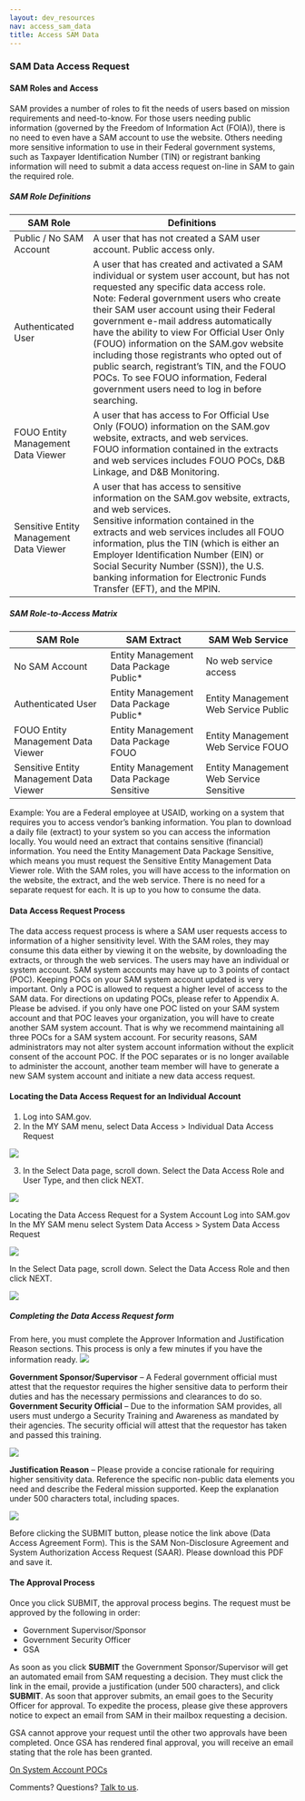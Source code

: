 ```yaml
---
layout: dev_resources
nav: access_sam_data
title: Access SAM Data
---
```


### SAM Data Access Request

#### SAM Roles and Access

SAM provides a number of roles to fit the needs of users based on mission requirements and need-to-know.  For those users needing public information (governed by the Freedom of Information Act (FOIA)), there is no need to even have a SAM account to use the website.  Others needing more sensitive information to use in their Federal government systems, such as Taxpayer Identification Number (TIN) or registrant banking information will need to submit a data access request on-line in SAM to gain the required role.

##### SAM Role Definitions

| SAM Role | Definitions |
|---|---|
| Public / No SAM Account | A user that has not created a SAM user account.  Public access only.|
| Authenticated User | A user that has created and activated a SAM individual or system user account, but has not requested any specific data access role. <br> Note: Federal government users who create their SAM user account using their Federal government e-mail address automatically have the ability to view For Official User Only (FOUO) information on the SAM.gov website including those registrants who opted out of public search, registrant’s TIN, and the FOUO POCs. To see FOUO information, Federal government users need to log in before searching. |
| FOUO Entity Management Data Viewer | A user that has access to For Official Use Only (FOUO) information on the SAM.gov website, extracts, and web services. <br> FOUO information contained in the extracts and web services includes FOUO POCs, D&B Linkage, and D&B Monitoring.|
| Sensitive Entity Management Data Viewer | A user that has access to sensitive information on the SAM.gov website, extracts, and web services. <br>Sensitive information contained in the extracts and web services includes all FOUO information, plus the TIN (which is either an Employer Identification Number (EIN) or Social Security Number (SSN)), the U.S. banking information for Electronic Funds Transfer (EFT), and the MPIN.|

##### SAM Role-to-Access Matrix

| SAM Role | SAM Extract | SAM Web Service |
|---|---|---|
| No SAM Account | Entity Management Data Package Public* | No web service access |
| Authenticated User | Entity Management Data Package Public* | Entity Management Web Service Public |
| FOUO Entity Management Data Viewer | Entity Management Data Package FOUO | Entity Management Web Service FOUO | 
| Sensitive Entity Management Data Viewer | Entity Management Data Package Sensitive | Entity Management Web Service Sensitive |

Example: You are a Federal employee at USAID, working on a system that requires you to access vendor’s banking information.   You plan to download a daily file (extract) to your system so you can access the information locally.  You would need an extract that contains sensitive (financial) information.  You need the Entity Management Data Package Sensitive, which means you must request the Sensitive Entity Management Data Viewer role.
With the SAM roles, you will have access to the information on the website, the extract, and the web service.  There is no need for a separate request for each.  It is up to you how to consume the data.

#### Data Access Request Process

The data access request process is where a SAM user requests access to information of a higher sensitivity level.  With the SAM roles, they may consume this data either by viewing it on the website, by downloading the extracts, or through the web services.  The users may have an individual or system account.
SAM system accounts may have up to 3 points of contact (POC).  Keeping POCs on your SAM system account updated is very important.  Only a POC is allowed to request a higher level of access to the SAM data.  For directions on updating POCs, please refer to Appendix A.
Please be advised. if you only have one POC listed on your SAM system account and that POC leaves your organization,  you will have to create another SAM system account. That is why we recommend maintaining all three POCs for a SAM system account.
For security reasons, SAM administrators may not alter system account information without the explicit consent of the account POC. If the POC separates or is no longer available to administer the account, another team member will have to generate a new SAM system account and initiate a new data access request.

#### Locating the Data Access Request for an Individual Account

1. Log into SAM.gov.
2. In the MY SAM menu, select Data Access > Individual Data Access Request


<img src="{{ site.baseurl }}/images/DAR-Menu1.png" class="markdown-image-inline">



3. In the Select Data page, scroll down.  Select the Data Access Role and User Type, and then click NEXT.

<img src="{{ site.baseurl }}/images/DAR-Menu2.png" class="markdown-image-inline">


Locating the Data Access Request for a System Account
Log into SAM.gov
In the MY SAM menu select System Data Access > System Data Access Request

<img src="{{ site.baseurl }}/images/DAR-Menu3.png" class="markdown-image-inline">


In the Select Data page, scroll down.  Select the Data Access Role and then click NEXT.

<img src="{{ site.baseurl }}/images/DAR-Menu4.png" class="markdown-image-inline">

##### Completing the Data Access Request form
From here, you must complete the Approver Information and Justification Reason sections.  This process is only a few minutes if you have the information ready.
<img src="{{ site.baseurl }}/images/DAR-Menu5.png" class="markdown-image-inline">

**Government Sponsor/Supervisor** – A Federal government official must attest that the requestor requires the higher sensitive data to perform their duties and has the necessary permissions and clearances to do so.
**Government Security Official** – Due to the information SAM provides, all users must undergo a Security Training and Awareness as mandated by their agencies.  The security official will attest that the requestor has taken and passed this training.

<img src="{{ site.baseurl }}/images/DAR-Menu6.png" class="markdown-image-inline">


**Justification Reason** – Please provide a concise rationale for requiring higher sensitivity data. Reference the specific non-public data elements you need and describe the Federal mission supported. Keep the explanation under 500 characters total, including spaces.

<img src="{{ site.baseurl }}/images/DAR-Menu7.png" class="markdown-image-inline">

Before clicking the SUBMIT button, please notice the link above (Data Access Agreement Form).  This is the SAM Non-Disclosure Agreement and System Authorization Access Request (SAAR).  Please download this PDF and save it.


#### The Approval Process


Once you click SUBMIT, the approval process begins.  The request must be approved by the following in order:

- Government Supervisor/Sponsor
- Government Security Officer
- GSA


As soon as you click **SUBMIT** the Government Sponsor/Supervisor will get an automated email from SAM requesting a decision.  They must click the link in the email, provide a justification (under 500 characters), and click **SUBMIT**.  As soon that approver submits, an email goes to the Security Officer for approval.  To expedite the process, please give these approvers notice to expect an email from SAM in their mailbox requesting a decision.

GSA cannot approve your request until the other two approvals have been completed. Once GSA has rendered final approval, you will receive an email stating that the role has been granted.


[On System Account POCs](SAM-POCs.html)

Comments? Questions?  [Talk to us](https://github.com/GSA/openIAE/issues).














